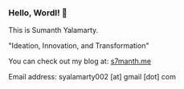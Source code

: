 ### Hello, Wordl! 👋

This is Sumanth Yalamarty. 

"Ideation, Innovation, and Transformation" 

You can check out my blog at: [s7manth.me](https://s7manth.me)

Email address: syalamarty002 [at] gmail [dot] com

<!--
**s7manth/s7manth** is a ✨ _special_ ✨ repository because its `README.md` (this file) appears on your GitHub profile.

Here are some ideas to get you started:

- 🔭 I’m currently working on ...
- 🌱 I’m currently learning ...
- 👯 I’m looking to collaborate on ...
- 🤔 I’m looking for help with ...
- 💬 Ask me about ...
- 📫 How to reach me: ...
- 😄 Pronouns: ...
- ⚡ Fun fact: ...
-->
